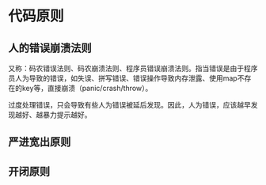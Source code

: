 # 代码原则

## 人的错误崩溃法则
又称：码农错误法则、码农崩溃法则、程序员错误崩溃法则。指当错误是由于程序员人为导致的错误，如失误、拼写错误、错误操作导致内存泄露、使用map不存在的key等，直接崩溃（panic/crash/throw）。

过度处理错误，只会导致有些人为错误被延后发现。因此，人为错误，应该越早发现越好、越暴力提示越好。


## 严进宽出原则


## 开闭原则